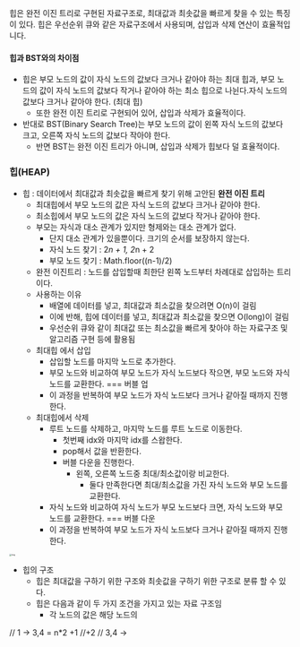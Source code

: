 힙은 완전 이진 트리로 구현된 자료구조로, 최대값과 최솟값을 빠르게 찾을 수 있는 특징이 있다. 힙은 우선순위 큐와 같은 자료구조에서 사용되며, 삽입과 삭제 연산이 효율적입니다.

#### 힙과 BST와의 차이점

- 힙은 부모 노드의 값이 자식 노드의 값보다 크거나 같아야 하는 최대 힙과, 부모 노드의 값이 자식 노드의 값보다 작거나 같아야 하는 최소 힙으로 나뉜다.자식 노드의 값보다 크거나 같아야 한다. (최대 힙)
	- 또한 완전 이진 트리로 구현되어 있어, 삽입과 삭제가 효율적이다.
- 반대로 BST(Binary Search Tree)는 부모 노드의 값이 왼쪽 자식 노드의 값보다 크고, 오른쪽 자식 노드의 값보다 작아야 한다.
	- 반면 BST는 완전 이진 트리가 아니며, 삽입과 삭제가 힙보다 덜 효율적이다.
### 힙(HEAP)

- 힙 : 데이터에서 최대값과 최솟값을 빠르게 찾기 위해 고안된 **완전 이진 트리**
	- 최대힙에서 부모 노드의 값은 자식 노드의 값보다 크거나 같아야 한다.
	- 최소힙에서 부모 노드의 값은 자식 노드의 값보다 작거나 같아야 한다.
	- 부모는 자식과 대소 관계가 있지만 형제와는 대소 관계가 없다.
		- 단지 대소 관계가 있을뿐이다. 크기의 순서를 보장하지 않는다.
		- 자식 노드 찾기 : 2*n + 1, 2*n + 2
		- 부모 노드 찾기 : Math.floor((n-1)/2)
	- 완전 이진트리 : 노드를 삽입할때 최한단 왼쪽 노드부터 차례대로 삽입하는 트리이다.
	- 사용하는 이유
		- 배열에 데이터를 넣고, 최대값과 최소값을 찾으려면 O(n)이 걸림
		- 이에 반해, 힙에 데이터를 넣고, 최대값과 최소값을 찾으면 O(long)이 걸림
		- 우선순위 큐와 같이 최대값 또는 최소값을 빠르게 찾아야 하는 자료구조 및 알고리즘 구현 등에 활용됨
	- 최대힙 에서 삽입
		- 삽입할 노드를 마지막 노드로 추가한다.
		- 부모 노드와 비교하여 부모 노드가 자식 노드보다 작으면, 부모 노드와 자식 노드를 교환한다. === 버블 업
		- 이 과정을 반복하여 부모 노드가 자식 노드보다 크거나 같아질 때까지 진행한다.
	- 최대힙에서 삭제
	    - 루트 노드를 삭제하고, 마지막 노드를 루트 노드로 이동한다.
		    - 첫번째 idx와 마지막 idx를 스왑한다.
		    - pop해서 값을 반환한다.
		    - 버블 다운을 진행한다.
			    - 왼쪽, 오른쪽 노드중 최대/최소값이랑 비교한다.
				    - 둘다 만족한다면 최대/최소값을 가진 자식 노드와 부모 노드를 교환한다.
	    - 자식 노드와 비교하여 자식 노드가 부모 노드보다 크면, 자식 노드와 부모 노드를 교환한다. === 버블 다운
	    - 이 과정을 반복하여 부모 노드가 자식 노드보다 크거나 같아질 때까지 진행한다.

<img src="https://www.fun-coding.org/00_Images/completebinarytree.png" alt="img" style="zoom:25%;" />

- 힙의 구조
  - 힙은 최대값을 구하기 위한 구조와 최솟값을 구하기 위한 구조로 분류 할 수 있다.
  - 힙은 다음과 같이 두 가지 조건을 가지고 있는 자료 구조임
    - 각 노드의 값은 해당 노드의 


// 1 -> 3,4 = n*2 +1 //+2
// 3,4 -> 